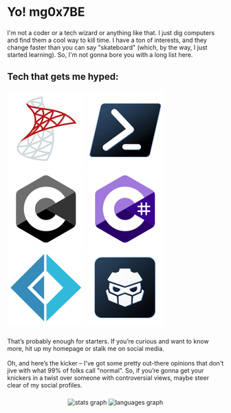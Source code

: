<h1 align="left">Yo! mg0x7BE</h1>

###

<p align="left">I'm not a coder or a tech wizard or anything like that. I just dig computers and find them a cool way to kill time. I have a ton of interests, and they change faster than you can say "skateboard" (which, by the way, I just started learning). So, I'm not gonna bore you with a long list here.</p>

###

<h2 align="left">Tech that gets me hyped:</h2>

###

[![SQL Server](sql-server.svg "SQL Server")](https://learn.microsoft.com/en-us/sql/sql-server/what-is-sql-server)
[![PowerShell](powershell.svg "PowerShell")](https://learn.microsoft.com/en-us/powershell/scripting/overview)
[![C](c.svg "C")](https://www.c-language.org)
[![C#](csharp.svg "C#")](https://learn.microsoft.com/en-us/dotnet/csharp/tour-of-csharp/overview)
[![F#](fsharp.svg "F#")](https://learn.microsoft.com/en-us/dotnet/fsharp/what-is-fsharp)
[![Redot Engine](redot.svg "Redot Engine")](https://github.com/Redot-Engine/redot-engine)

###

<p align="left">That’s probably enough for starters. If you’re curious and want to know more, hit up my homepage or stalk me on social media.<br><br>Oh, and here’s the kicker – I've got some pretty out-there opinions that don't jive with what 99% of folks call "normal". So, if you’re gonna get your knickers in a twist over someone with controversial views, maybe steer clear of my social profiles.</p>

###

<div align="center">
  <img src="https://github-readme-stats.vercel.app/api?username=MaxGripe&rank_icon=github&theme=synthwave" height="150" alt="stats graph"  />
  <img src="https://github-readme-stats.vercel.app/api/top-langs?username=MaxGripe&locale=en&theme=synthwave&hide_title=false&card_width=320&langs_count=5&hide_border=false&order=2" height="150" alt="languages graph"  />
</div>

###
